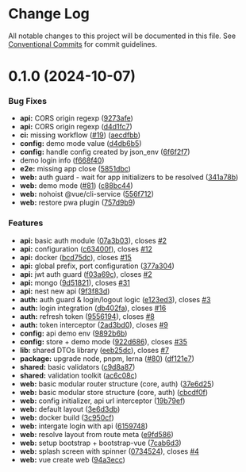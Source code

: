 # Change Log

All notable changes to this project will be documented in this file.
See [Conventional Commits](https://conventionalcommits.org) for commit guidelines.

# 0.1.0 (2024-10-07)

### Bug Fixes

* **api:** CORS origin regexp ([9273afe](https://github.com/modernweb-pl/vue-nest-monorepo/commit/9273afe744ad8016c34492d2650a228555da9a9e))
* **api:** CORS origin regexp ([d4d1fc7](https://github.com/modernweb-pl/vue-nest-monorepo/commit/d4d1fc74a9e4bfcd4383c685e6119849e0a0cd36))
* **ci:** missing workflow ([#19](https://github.com/modernweb-pl/vue-nest-monorepo/issues/19)) ([aecdfbb](https://github.com/modernweb-pl/vue-nest-monorepo/commit/aecdfbb1df9437bf2e57cbae4d6d275082d277e6))
* **config:** demo mode value ([d4db6b5](https://github.com/modernweb-pl/vue-nest-monorepo/commit/d4db6b56d1f92d30705a4b600c5f89c307acbbf0))
* **config:** handle config created by json_env ([6f6f2f7](https://github.com/modernweb-pl/vue-nest-monorepo/commit/6f6f2f75e11116e7c236b3c9a1bfd88f41ba694e))
* demo login info ([f668f40](https://github.com/modernweb-pl/vue-nest-monorepo/commit/f668f40b05b772503b082ab5ff41313eda82e6cc))
* **e2e:** missing app close ([5851dbc](https://github.com/modernweb-pl/vue-nest-monorepo/commit/5851dbc300d0139d4836dc4eddb3aba3fff516d2))
* **web:** auth guard - wait for app initializers to be resolved ([341a78b](https://github.com/modernweb-pl/vue-nest-monorepo/commit/341a78b2e56701773dd2b6af5935145db655582c))
* **web:** demo mode ([#81](https://github.com/modernweb-pl/vue-nest-monorepo/issues/81)) ([c88bc44](https://github.com/modernweb-pl/vue-nest-monorepo/commit/c88bc44f014ef26c656cb72cae5033fa1ad479b8))
* **web:** nohoist @vue/cli-service ([556f712](https://github.com/modernweb-pl/vue-nest-monorepo/commit/556f712031cd3996cecae795883c316fe87271fe))
* **web:** restore pwa plugin ([757d9b9](https://github.com/modernweb-pl/vue-nest-monorepo/commit/757d9b94e449f68c006d2250308e9468e70d93ff))

### Features

* **api:** basic auth module ([07a3b03](https://github.com/modernweb-pl/vue-nest-monorepo/commit/07a3b031a0eda81bce4ff5c7dee2c394ee7f05f5)), closes [#2](https://github.com/modernweb-pl/vue-nest-monorepo/issues/2)
* **api:** configuration ([c63400f](https://github.com/modernweb-pl/vue-nest-monorepo/commit/c63400f5cf489759b740fec6977524f290911f97)), closes [#12](https://github.com/modernweb-pl/vue-nest-monorepo/issues/12)
* **api:** docker ([bcd75dc](https://github.com/modernweb-pl/vue-nest-monorepo/commit/bcd75dc3300a1d92727f83a3785e420d28a8904a)), closes [#15](https://github.com/modernweb-pl/vue-nest-monorepo/issues/15)
* **api:** global prefix, port configuration ([377a304](https://github.com/modernweb-pl/vue-nest-monorepo/commit/377a304d27bfc3b5883ac76c3be346edab73e024))
* **api:** jwt auth guard ([f03a69c](https://github.com/modernweb-pl/vue-nest-monorepo/commit/f03a69cf00210deace671d32658155bf06afff5e)), closes [#2](https://github.com/modernweb-pl/vue-nest-monorepo/issues/2)
* **api:** mongo ([9d51821](https://github.com/modernweb-pl/vue-nest-monorepo/commit/9d518214ddbcbfdb8680c061ebca19dcbbd1906e)), closes [#31](https://github.com/modernweb-pl/vue-nest-monorepo/issues/31)
* **api:** nest new api ([9f3f83d](https://github.com/modernweb-pl/vue-nest-monorepo/commit/9f3f83d551850b6e6254e894454167ec4ec64b0f))
* **auth:** auth guard & login/logout logic ([e123ed3](https://github.com/modernweb-pl/vue-nest-monorepo/commit/e123ed3217184631bdba3e6c411e5384d355e1ee)), closes [#3](https://github.com/modernweb-pl/vue-nest-monorepo/issues/3)
* **auth:** login integration ([db402fa](https://github.com/modernweb-pl/vue-nest-monorepo/commit/db402fa818f3e3636344ca16d59344f1ffd5f427)), closes [#16](https://github.com/modernweb-pl/vue-nest-monorepo/issues/16)
* **auth:** refresh token ([9556194](https://github.com/modernweb-pl/vue-nest-monorepo/commit/955619495669c0ea32eb580997e9471e859cc1e8)), closes [#8](https://github.com/modernweb-pl/vue-nest-monorepo/issues/8)
* **auth:** token interceptor ([2ad3bd0](https://github.com/modernweb-pl/vue-nest-monorepo/commit/2ad3bd07d69a820882484f6d49868ac38ed32ec3)), closes [#9](https://github.com/modernweb-pl/vue-nest-monorepo/issues/9)
* **config:** api demo env ([9892b6b](https://github.com/modernweb-pl/vue-nest-monorepo/commit/9892b6b2876691f6d20b04a8ead60d2aa03abd6f))
* **config:** store + demo mode ([922d686](https://github.com/modernweb-pl/vue-nest-monorepo/commit/922d686f13ee6ddea8769ef872212cf8c5a64ced)), closes [#35](https://github.com/modernweb-pl/vue-nest-monorepo/issues/35)
* **lib:** shared DTOs library ([eeb25dc](https://github.com/modernweb-pl/vue-nest-monorepo/commit/eeb25dc1a6f6744dc4ff8619304381114f6af082)), closes [#7](https://github.com/modernweb-pl/vue-nest-monorepo/issues/7)
* **package:** upgrade node, pnpm, lerna ([#80](https://github.com/modernweb-pl/vue-nest-monorepo/issues/80)) ([df121e7](https://github.com/modernweb-pl/vue-nest-monorepo/commit/df121e7f79e055a9bcb8a981c2ea8349cc05bb3d))
* **shared:** basic validators ([c9d8a87](https://github.com/modernweb-pl/vue-nest-monorepo/commit/c9d8a872f92a5c920eca659b0eee96591d2b3d2d))
* **shared:** validation toolkit ([ac6c08c](https://github.com/modernweb-pl/vue-nest-monorepo/commit/ac6c08c9858fe6fa3e9ff8c80812fd7f6f6e69ec))
* **web:** basic modular router structure (core, auth) ([37e6d25](https://github.com/modernweb-pl/vue-nest-monorepo/commit/37e6d25299db876ca442417db64e302f709a6801))
* **web:** basic modular store structure (core, auth) ([cbcdf0f](https://github.com/modernweb-pl/vue-nest-monorepo/commit/cbcdf0fcdfe777bf9a432dad3c58457cfb17c553))
* **web:** config initializer, api url interceptor ([19b79ef](https://github.com/modernweb-pl/vue-nest-monorepo/commit/19b79ef5a46814c37c21fe38e0e9f4f1a7a3d41b))
* **web:** default layout ([3e6d3db](https://github.com/modernweb-pl/vue-nest-monorepo/commit/3e6d3db1157a1dab6e5badcaa061fec47be6f82c))
* **web:** docker build ([3c950cf](https://github.com/modernweb-pl/vue-nest-monorepo/commit/3c950cfb15d785dd5586051d22e8bccb48edbf04))
* **web:** intergate login with api ([6159748](https://github.com/modernweb-pl/vue-nest-monorepo/commit/6159748814f67aaf5a382a787d0861c49a9ffb68))
* **web:** resolve layout from route meta ([e9fd586](https://github.com/modernweb-pl/vue-nest-monorepo/commit/e9fd586d5817febe529d2f70fc28b0c5d4a1df83))
* **web:** setup bootstrap + bootstrap-vue ([7cab6d3](https://github.com/modernweb-pl/vue-nest-monorepo/commit/7cab6d37b4bc027257c2e5a0cbabeee7055841d5))
* **web:** splash screen with spinner ([0734524](https://github.com/modernweb-pl/vue-nest-monorepo/commit/07345244d05b9ea0e66650049b1c18f47971ff54)), closes [#4](https://github.com/modernweb-pl/vue-nest-monorepo/issues/4)
* **web:** vue create web ([94a3ecc](https://github.com/modernweb-pl/vue-nest-monorepo/commit/94a3ecc8bde700fa47bef3cc459670360b41d605))
